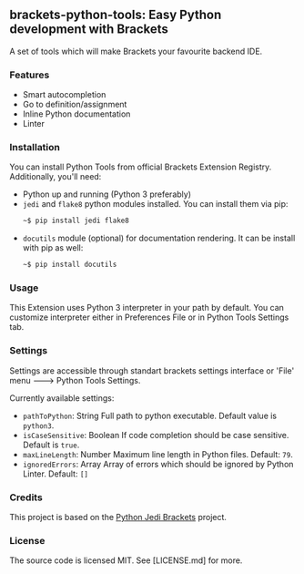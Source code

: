 ## brackets-python-tools: Easy Python development with Brackets

A set of tools which will make Brackets your favourite backend IDE.

### Features
  - Smart autocompletion
  - Go to definition/assignment
  - Inline Python documentation
  - Linter

### Installation
You can install Python Tools from official Brackets Extension Registry.
Additionally, you'll need:
  - Python up and running (Python 3 preferably)
  - `jedi` and `flake8` python modules installed. You can install them via pip:
    ```bash
    ~$ pip install jedi flake8
    ```
  - `docutils` module (optional) for documentation rendering. It can be install with pip as well:
    ```bash
    ~$ pip install docutils
    ```

### Usage
This Extension uses Python 3 interpreter in your path by default. You can customize interpreter either in Preferences File or in Python Tools Settings tab.

### Settings
Settings are accessible through standart brackets settings interface or 'File' menu 🡒 Python Tools Settings.

Currently available settings:
  - `pathToPython`: String
    Full path to python executable. Default value is `python3`.
  - `isCaseSensitive`: Boolean
    If code completion should be case sensitive. Default is `true`.
  - `maxLineLength`: Number
    Maximum line length in Python files. Default: `79`.
  - `ignoredErrors`: Array
    Array of errors which should be ignored by Python Linter. Default: `[]`

### Credits
This project is based on the [Python Jedi Brackets](https://github.com/saravanan-k90/python-jedi-brackets) project.

### License
The source code is licensed MIT. See [LICENSE.md] for more.